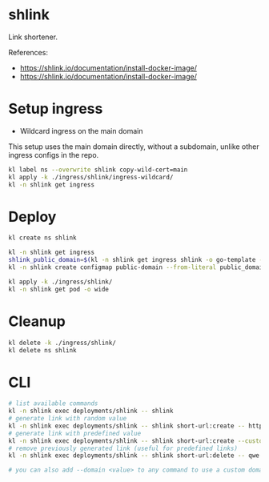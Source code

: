
# shlink

Link shortener.

References:
- https://shlink.io/documentation/install-docker-image/
- https://shlink.io/documentation/install-docker-image/

# Setup ingress

- Wildcard ingress on the main domain

This setup uses the main domain directly, without a subdomain,
unlike other ingress configs in the repo.

```bash
kl label ns --overwrite shlink copy-wild-cert=main
kl apply -k ./ingress/shlink/ingress-wildcard/
kl -n shlink get ingress
```

# Deploy

```bash
kl create ns shlink

kl -n shlink get ingress
shlink_public_domain=$(kl -n shlink get ingress shlink -o go-template --template "{{range .spec.rules}}{{.host}}{{end}}")
kl -n shlink create configmap public-domain --from-literal public_domain="$shlink_public_domain" -o yaml --dry-run=client | kl apply -f -

kl apply -k ./ingress/shlink/
kl -n shlink get pod -o wide
```

# Cleanup

```bash
kl delete -k ./ingress/shlink/
kl delete ns shlink
```

# CLI

```bash
# list available commands
kl -n shlink exec deployments/shlink -- shlink
# generate link with random value
kl -n shlink exec deployments/shlink -- shlink short-url:create -- https://example.com/
# generate link with predefined value
kl -n shlink exec deployments/shlink -- shlink short-url:create --custom-slug qwe -- https://example.com/qwe
# remove previously generated link (useful for predefined links)
kl -n shlink exec deployments/shlink -- shlink short-url:delete -- qwe

# you can also add --domain <value> to any command to use a custom domain
```
